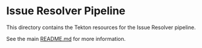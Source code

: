 # Issue Resolver Pipeline

This directory contains the Tekton resources for the Issue Resolver pipeline.

See the main [README.md](../README.md) for more information.
